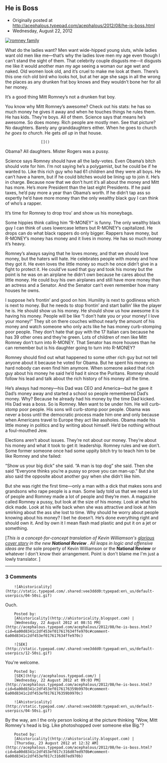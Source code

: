 ## He is Boss

 * Originally posted at http://acephalous.typepad.com/acephalous/2012/08/he-is-boss.html
 * Wednesday, August 22, 2012



[![romney family](http://www.lawyersgunsmoneyblog.com/wp-content/uploads/2012/08/romney-family.jpg "romney family")](http://www.lawyersgunsmoneyblog.com/wp-content/uploads/2012/08/romney-family.jpg)

What do the ladies want? Men want wide-hipped young sluts, while 
ladies want old men like me—that’s why the ladies love men my age even
 though I can’t stand the sight of them. That celebrity couple disgusts 
me—it disgusts me like it would another man my age seeing a woman our 
age wet and naked. Old women look old, and it’s cruel to make me look at
 them. There’s this one rich old bird who looks hot, but at her age she 
sags in all the wrong the places as any drunken frat boy knows and they 
wouldn’t bone her for all her money.

It’s a good thing Mitt Romney’s not a drunken frat boy.

You know why Mitt Romney’s awesome? Check out his stats: he has so 
much money he gives it away and when he touches things he rules them. He
 has kids. They’re boys. All of them. Science says that means he’s 
awesome. So does money. Rich people are mostly men. See that picture? No
 daughters. Barely any granddaughters either. When he goes to church _he goes to church_. He gets _all up_ in that house.

		

					[]()
			

Obama? All daughters. Mister Rogers was a pussy.

Science says Romney should have all the lady-votes. Even Obama’s 
bitch should vote for him. I’m not saying he’s a polygamist, but he 
could be if he wanted to. Like this rich guy who had 61 children and 
they were all boys. He can’t have a harem, but if he could bitches would
 be lining up to join it. He’s in charge. Because now that we don’t hunt
 it’s all about the money and Mitt has more. He’s more President than 
the last eight Presidents. If he paid taxes, he’d pay more a year than 
Obama’s worth. If he didn’t tap ass so expertly he’d have more money 
than the only wealthy black guy I can think of who’s a rapper.

It’s time for Romney to drop trou’ and show us his moneybags.

Some hippies think calling him “R-MONEY” is funny. The only wealthy 
black guy I can think of uses lowercase letters but R-MONEY’s 
capitalized. He drops can do what black rappers do only bigger. Rappers 
have money, but R-MONEY’s money has money and it lives in money. He has 
so much money it’s heavy.

Romney’s always saying that he loves money, and that we should love 
money, but the haters will hate. He celebrates people with money and how
 they got it. He even loves the little money so much he once didn’t give
 in a fight to protect it. He could’ve sued that guy and took his money 
but the point is he was on an airplane he didn’t own because he cares 
about the little money. He could buy his own airplanes and still have 
more money than an actress and a Senator. And the Senator can’t even 
remember how many houses he owns.

I suppose he’s frontin’ and good on him. Humility is next to 
godliness which is next to money. But he needs to stop frontin’ and 
start ballin’ like the player he is. He should show us his money. He 
should show us how awesome it is having his money. People will be like 
“I don’t hate you or your money! I love your money!” They sit on there 
couches without nearly the amount of his money and watch someone who 
only acts like he has money curb-stomping poor people. They don’t hate 
that guy with the 17 Italian cars because he has 39 other ones and 
they’re green. Lots of children of men like Mitt Romney don’t turn into 
R-MONEY. That Senator has more houses than he can remember but is his 
daughter going to turn into R-MONEY?

Romney should find out what happened to some other rich guy but not 
tell anyone about it because he voted for Obama. But he spent his money 
so hard nobody can even find him anymore. When someone asked that rich 
guy about his money he said he’d had it since the Puritans. Romney 
should follow his lead and talk about the rich history of his money all 
the time.

He’s always had money—his Dad was CEO and America—but he gave it 
Dad’s money away and started a school so people remembered Dad’s money. 
Why? Because he already had his money by the time Dad kicked. His Dad 
was a boss. So is Romney. Men want to be under him. He will curb-stomp 
poor people. His sons will curb-stomp poor people. Obama was never a 
boss until the democratic process made him one and only because when 
Americans travel to Europe they act like assholes. Obama made his little
 money in politics and by writing about himself. He’d be nothing without
 a foul-mouthed Jew.

Elections aren’t about issues. They’re not about our money. They’re 
about his money and what it took to get it: leadership. Romney rules and
 we don’t. Some former someone once had some uppity bitch try to teach 
him to be like Romney and she failed:

“Show us your big dick” she said. “A man is top dog” she 
said. Then she said “Everyone thinks you’re a pussy so prove you can 
man-up.” But she also said the opposite about another guy when she 
didn’t like him.

But she was right the first time—only a man with a dick that makes 
sons and grandsons who rape people is a man. Some lady told us that we 
need a lot of people and Romney made a lot of people and they’re men. A 
magazine called Romney a pussy, but look at the size of his money. Look 
at what his dick made. Look at his wife back when she was attractive and
 look at him smirking about the ass she lost to time. Why should he 
worry about people knowing about his money? I bet he doesn’t. He’s done 
everything right and should own it. And by own it I mean flash mad 
plastic and put it on a jet or something.

[_This is a concept-for-concept translation of Kevin Williamson's [glorious cover story](https://www.nationalreview.com/nrd/articles/313504/boss) in the new **National Review**
. All leaps in logic and offensive ideas are the_ sole property of Kevin Williamson or the **National Review** or whatever I don't know their arrangement. Point is don't blame me I'm just a lowly translator.
]

			

* * *

### 3 Comments 

		

                
[]()

	

		![Ahistoricality](http://static.typepad.com/.shared:vee3ddd0:typepad:en\_us/default-userpics/04-50si.gif)
	

	

		

Ouch.

	

		Posted by:
		[Ahistoricality](http://ahistoricality.blogspot.com) |
		[Wednesday, 22 August 2012 at 08:51 PM](http://acephalous.typepad.com/acephalous/2012/08/he-is-boss.html?cid=6a00d8341c2df453ef017617634ffe970c#comment-6a00d8341c2df453ef017617634ffe970c)

[]()

	

		![SEK](http://static.typepad.com/.shared:vee3ddd0:typepad:en\_us/default-userpics/12-50si.gif)
	

	

		

You're welcome.

	

		Posted by:
		[SEK](http://acephalous.typepad.com/) |
		[Wednesday, 22 August 2012 at 09:03 PM](http://acephalous.typepad.com/acephalous/2012/08/he-is-boss.html?cid=6a00d8341c2df453ef0176176359b9970c#comment-6a00d8341c2df453ef0176176359b9970c)

[]()

	

		![Ahistoricality](http://static.typepad.com/.shared:vee3ddd0:typepad:en\_us/default-userpics/04-50si.gif)
	

	

		

By the way, am I the only person looking at the picture thinking "Wow, Mitt Romney's head is big. Like photoshopped over someone else Big."?

	

		Posted by:
		[Ahistoricality](http://ahistoricality.blogspot.com) |
		[Thursday, 23 August 2012 at 12:32 AM](http://acephalous.typepad.com/acephalous/2012/08/he-is-boss.html?cid=6a00d8341c2df453ef017c316d07ed970b#comment-6a00d8341c2df453ef017c316d07ed970b)

		

        